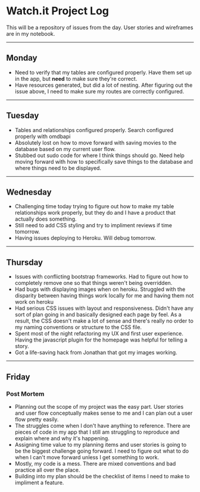 # Watch.it Project Log #
This will be a repository of issues from the day. User stories and wireframes are in my notebook. 
***
## Monday ##
* Need to verify that my tables are configured properly. Have them set up in the app, but **need** to make sure they're correct. 
* Have resources generated, but did a lot of nesting. After figuring out the issue above, I need to make sure my routes are correctly configured. 
***
## Tuesday ##
* Tables and relationships configured properly. Search configured properly with omdbapi
* Absolutely lost on how to move forward with saving movies to the database based on my current user flow. 
* Stubbed out sudo code for where I think things should go. Need help moving forward with how to specifically save things to the database and where things need to be displayed. 

***
## Wednesday ##
* Challenging time today trying to figure out how to make my table relationships work properly, but they do and I have a product that actually does something. 
* Still need to add CSS styling and try to impliment reviews if time tomorrow. 
* Having issues deploying to Heroku. Will debug tomorrow. 
***
## Thursday ##
* Issues with conflicting bootstrap frameworks. Had to figure out how to completely remove one so that things weren't being overridden. 
* Had bugs with displaying images when on heroku. Struggled with the disparity between having things work locally for me and having them not work on heroku
* Had serious CSS issues with layout and responsiveness. Didn't have any sort of plan going in and basically designed each page by feel. As a result, the CSS doesn't make a lot of sense and there's really no order to my naming conventions or structure to the CSS file. 
* Spent most of the night refactoring my UX and first user experience. Having the javascript plugin for the homepage was helpful for telling a story. 
* Got a life-saving hack from Jonathan that got my images working. 
***
## Friday ###
### Post Mortem ###
* Planning out the scope of my project was the easy part. User stories and user flow conceptually makes sense to me and I can plan out a user flow pretty easily. 
* The struggles come when I don't have anything to reference. There are pieces of code in my app that I still am struggling to reproduce and explain where and why it's happening. 
* Assigning time value to my planning items and user stories is going to be the biggest challenge going forward. I need to figure out what to do when I can't move forward unless I get something to work. 
* Mostly, my code is a mess. There are mixed conventions and bad practice all over the place.
* Building into my plan should be the checklist of items I need to make to impliment a feature. 
